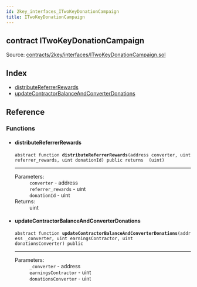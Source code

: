 ```yaml
---
id: 2key_interfaces_ITwoKeyDonationCampaign
title: ITwoKeyDonationCampaign
---
```


<div class="contract-doc"><div class="contract"><h2 class="contract-header"><span class="contract-kind">contract</span> ITwoKeyDonationCampaign</h2><div class="source">Source: <a href="https://github.com/2keynet/web3-alpha/blob/v0.0.3/contracts/2key/interfaces/ITwoKeyDonationCampaign.sol" target="_blank">contracts/2key/interfaces/ITwoKeyDonationCampaign.sol</a></div></div><div class="index"><h2>Index</h2><ul><li><a href="2key_interfaces_ITwoKeyDonationCampaign.html#distributeReferrerRewards">distributeReferrerRewards</a></li><li><a href="2key_interfaces_ITwoKeyDonationCampaign.html#updateContractorBalanceAndConverterDonations">updateContractorBalanceAndConverterDonations</a></li></ul></div><div class="reference"><h2>Reference</h2><div class="functions"><h3>Functions</h3><ul><li><div class="item function"><span id="distributeReferrerRewards" class="anchor-marker"></span><h4 class="name">distributeReferrerRewards</h4><div class="body"><code class="signature"><span>abstract </span>function <strong>distributeReferrerRewards</strong><span>(address converter, uint referrer_rewards, uint donationId) </span><span>public </span><span>returns  (uint) </span></code><hr/><dl><dt><span class="label-parameters">Parameters:</span></dt><dd><div><code>converter</code> - address</div><div><code>referrer_rewards</code> - uint</div><div><code>donationId</code> - uint</div></dd><dt><span class="label-return">Returns:</span></dt><dd>uint</dd></dl></div></div></li><li><div class="item function"><span id="updateContractorBalanceAndConverterDonations" class="anchor-marker"></span><h4 class="name">updateContractorBalanceAndConverterDonations</h4><div class="body"><code class="signature"><span>abstract </span>function <strong>updateContractorBalanceAndConverterDonations</strong><span>(address _converter, uint earningsContractor, uint donationsConverter) </span><span>public </span></code><hr/><dl><dt><span class="label-parameters">Parameters:</span></dt><dd><div><code>_converter</code> - address</div><div><code>earningsContractor</code> - uint</div><div><code>donationsConverter</code> - uint</div></dd></dl></div></div></li></ul></div></div></div>

